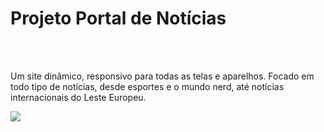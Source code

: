 <h1>Projeto Portal de Notícias</h1>
<br></br>
<p>Um site dinâmico, responsivo para todas as telas e aparelhos. Focado em todo tipo de notícias, desde esportes e o mundo nerd, até notícias internacionais do Leste Europeu.</p>
<img src="https://br.pinterest.com/pin/853924779378307585"></img>
